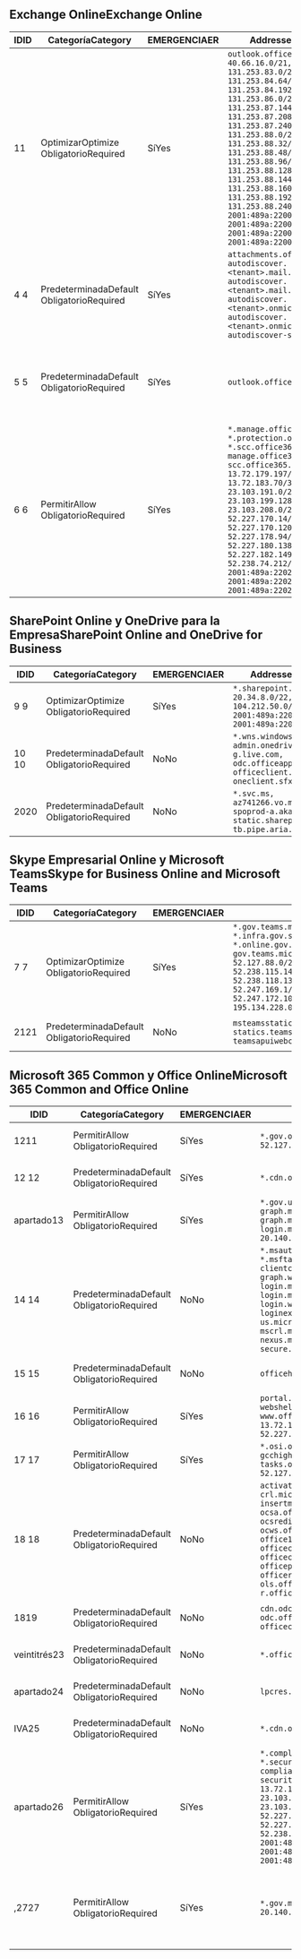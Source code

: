 <!--THIS FILE IS AUTOMATICALLY GENERATED. MANUAL CHANGES WILL BE OVERWRITTEN.-->
<!--Please contact the Office 365 Endpoints team with any questions.-->
<!--USGovGCCHigh endpoints version 2020072800-->
<!--File generated 2020-08-08 08:00:09.9418-->

## <a name="exchange-online"></a><span data-ttu-id="3b961-101">Exchange Online</span><span class="sxs-lookup"><span data-stu-id="3b961-101">Exchange Online</span></span>

<span data-ttu-id="3b961-102">ID</span><span class="sxs-lookup"><span data-stu-id="3b961-102">ID</span></span> | <span data-ttu-id="3b961-103">Categoría</span><span class="sxs-lookup"><span data-stu-id="3b961-103">Category</span></span> | <span data-ttu-id="3b961-104">EMERGENCIA</span><span class="sxs-lookup"><span data-stu-id="3b961-104">ER</span></span> | <span data-ttu-id="3b961-105">Addresses</span><span class="sxs-lookup"><span data-stu-id="3b961-105">Addresses</span></span> | <span data-ttu-id="3b961-106">Puertos</span><span class="sxs-lookup"><span data-stu-id="3b961-106">Ports</span></span>
-- | -------------------- | --- | ------------------------------------------------------------------------------------------------------------------------------------------------------------------------------------------------------------------------------------------------------------------------------------------------------------------------------------------------------------------------------------------------------------------------------------------------ | -------------------------------
<span data-ttu-id="3b961-107">1</span><span class="sxs-lookup"><span data-stu-id="3b961-107">1</span></span> | <span data-ttu-id="3b961-108">Optimizar</span><span class="sxs-lookup"><span data-stu-id="3b961-108">Optimize</span></span><BR><span data-ttu-id="3b961-109">Obligatorio</span><span class="sxs-lookup"><span data-stu-id="3b961-109">Required</span></span> | <span data-ttu-id="3b961-110">Sí</span><span class="sxs-lookup"><span data-stu-id="3b961-110">Yes</span></span> | `outlook.office365.us`<BR>`40.66.16.0/21, 131.253.83.0/26, 131.253.84.64/26, 131.253.84.192/26, 131.253.86.0/24, 131.253.87.144/28, 131.253.87.208/28, 131.253.87.240/28, 131.253.88.0/28, 131.253.88.32/28, 131.253.88.48/28, 131.253.88.96/28, 131.253.88.128/28, 131.253.88.144/28, 131.253.88.160/28, 131.253.88.192/28, 131.253.88.240/28, 2001:489a:2200:28::/62, 2001:489a:2200:3c::/62, 2001:489a:2200:44::/62, 2001:489a:2200:400::/56` | <span data-ttu-id="3b961-111">**TCP:** 443, 80</span><span class="sxs-lookup"><span data-stu-id="3b961-111">**TCP:** 443, 80</span></span>
<span data-ttu-id="3b961-112">4 </span><span class="sxs-lookup"><span data-stu-id="3b961-112">4</span></span> | <span data-ttu-id="3b961-113">Predeterminada</span><span class="sxs-lookup"><span data-stu-id="3b961-113">Default</span></span><BR><span data-ttu-id="3b961-114">Obligatorio</span><span class="sxs-lookup"><span data-stu-id="3b961-114">Required</span></span> | <span data-ttu-id="3b961-115">Sí</span><span class="sxs-lookup"><span data-stu-id="3b961-115">Yes</span></span> | `attachments.office365-net.us, autodiscover.<tenant>.mail.onmicrosoft.com, autodiscover.<tenant>.mail.onmicrosoft.us, autodiscover.<tenant>.onmicrosoft.com, autodiscover.<tenant>.onmicrosoft.us, autodiscover-s.office365.us` | <span data-ttu-id="3b961-116">**TCP:** 443, 80</span><span class="sxs-lookup"><span data-stu-id="3b961-116">**TCP:** 443, 80</span></span>
<span data-ttu-id="3b961-117">5 </span><span class="sxs-lookup"><span data-stu-id="3b961-117">5</span></span> | <span data-ttu-id="3b961-118">Predeterminada</span><span class="sxs-lookup"><span data-stu-id="3b961-118">Default</span></span><BR><span data-ttu-id="3b961-119">Obligatorio</span><span class="sxs-lookup"><span data-stu-id="3b961-119">Required</span></span> | <span data-ttu-id="3b961-120">Sí</span><span class="sxs-lookup"><span data-stu-id="3b961-120">Yes</span></span> | `outlook.office365.us` | <span data-ttu-id="3b961-121">**TCP:** 143, 25, 587, 993, 995</span><span class="sxs-lookup"><span data-stu-id="3b961-121">**TCP:** 143, 25, 587, 993, 995</span></span>
<span data-ttu-id="3b961-122">6 </span><span class="sxs-lookup"><span data-stu-id="3b961-122">6</span></span> | <span data-ttu-id="3b961-123">Permitir</span><span class="sxs-lookup"><span data-stu-id="3b961-123">Allow</span></span><BR><span data-ttu-id="3b961-124">Obligatorio</span><span class="sxs-lookup"><span data-stu-id="3b961-124">Required</span></span> | <span data-ttu-id="3b961-125">Sí</span><span class="sxs-lookup"><span data-stu-id="3b961-125">Yes</span></span> | `*.manage.office365.us, *.protection.office365.us, *.scc.office365.us, manage.office365.us, scc.office365.us`<BR>`13.72.179.197/32, 13.72.183.70/32, 23.103.191.0/24, 23.103.199.128/25, 23.103.208.0/22, 52.227.170.14/32, 52.227.170.120/32, 52.227.178.94/32, 52.227.180.138/32, 52.227.182.149/32, 52.238.74.212/32, 2001:489a:2202:4::/62, 2001:489a:2202:c::/62, 2001:489a:2202:2000::/63` | <span data-ttu-id="3b961-126">**TCP:** 25, 443</span><span class="sxs-lookup"><span data-stu-id="3b961-126">**TCP:** 25, 443</span></span>

## <a name="sharepoint-online-and-onedrive-for-business"></a><span data-ttu-id="3b961-127">SharePoint Online y OneDrive para la Empresa</span><span class="sxs-lookup"><span data-stu-id="3b961-127">SharePoint Online and OneDrive for Business</span></span>

<span data-ttu-id="3b961-128">ID</span><span class="sxs-lookup"><span data-stu-id="3b961-128">ID</span></span> | <span data-ttu-id="3b961-129">Categoría</span><span class="sxs-lookup"><span data-stu-id="3b961-129">Category</span></span> | <span data-ttu-id="3b961-130">EMERGENCIA</span><span class="sxs-lookup"><span data-stu-id="3b961-130">ER</span></span> | <span data-ttu-id="3b961-131">Addresses</span><span class="sxs-lookup"><span data-stu-id="3b961-131">Addresses</span></span> | <span data-ttu-id="3b961-132">Puertos</span><span class="sxs-lookup"><span data-stu-id="3b961-132">Ports</span></span>
-- | -------------------- | --- | ------------------------------------------------------------------------------------------------------------------------- | ----------------
<span data-ttu-id="3b961-133">9 </span><span class="sxs-lookup"><span data-stu-id="3b961-133">9</span></span> | <span data-ttu-id="3b961-134">Optimizar</span><span class="sxs-lookup"><span data-stu-id="3b961-134">Optimize</span></span><BR><span data-ttu-id="3b961-135">Obligatorio</span><span class="sxs-lookup"><span data-stu-id="3b961-135">Required</span></span> | <span data-ttu-id="3b961-136">Sí</span><span class="sxs-lookup"><span data-stu-id="3b961-136">Yes</span></span> | `*.sharepoint.us`<BR>`20.34.8.0/22, 104.212.50.0/23, 2001:489a:2204:2::/63, 2001:489a:2204:800::/54` | <span data-ttu-id="3b961-137">**TCP:** 443, 80</span><span class="sxs-lookup"><span data-stu-id="3b961-137">**TCP:** 443, 80</span></span>
<span data-ttu-id="3b961-138">10 </span><span class="sxs-lookup"><span data-stu-id="3b961-138">10</span></span> | <span data-ttu-id="3b961-139">Predeterminada</span><span class="sxs-lookup"><span data-stu-id="3b961-139">Default</span></span><BR><span data-ttu-id="3b961-140">Obligatorio</span><span class="sxs-lookup"><span data-stu-id="3b961-140">Required</span></span> | <span data-ttu-id="3b961-141">No</span><span class="sxs-lookup"><span data-stu-id="3b961-141">No</span></span> | `*.wns.windows.com, admin.onedrive.us, g.live.com, odc.officeapps.live.com, officeclient.microsoft.com, oneclient.sfx.ms` | <span data-ttu-id="3b961-142">**TCP:** 443, 80</span><span class="sxs-lookup"><span data-stu-id="3b961-142">**TCP:** 443, 80</span></span>
<span data-ttu-id="3b961-143">20</span><span class="sxs-lookup"><span data-stu-id="3b961-143">20</span></span> | <span data-ttu-id="3b961-144">Predeterminada</span><span class="sxs-lookup"><span data-stu-id="3b961-144">Default</span></span><BR><span data-ttu-id="3b961-145">Obligatorio</span><span class="sxs-lookup"><span data-stu-id="3b961-145">Required</span></span> | <span data-ttu-id="3b961-146">No</span><span class="sxs-lookup"><span data-stu-id="3b961-146">No</span></span> | `*.svc.ms, az741266.vo.msecnd.net, spoprod-a.akamaihd.net, static.sharepointonline.com, tb.pipe.aria.microsoft.com` | <span data-ttu-id="3b961-147">**TCP:** 443, 80</span><span class="sxs-lookup"><span data-stu-id="3b961-147">**TCP:** 443, 80</span></span>

## <a name="skype-for-business-online-and-microsoft-teams"></a><span data-ttu-id="3b961-148">Skype Empresarial Online y Microsoft Teams</span><span class="sxs-lookup"><span data-stu-id="3b961-148">Skype for Business Online and Microsoft Teams</span></span>

<span data-ttu-id="3b961-149">ID</span><span class="sxs-lookup"><span data-stu-id="3b961-149">ID</span></span> | <span data-ttu-id="3b961-150">Categoría</span><span class="sxs-lookup"><span data-stu-id="3b961-150">Category</span></span> | <span data-ttu-id="3b961-151">EMERGENCIA</span><span class="sxs-lookup"><span data-stu-id="3b961-151">ER</span></span> | <span data-ttu-id="3b961-152">Addresses</span><span class="sxs-lookup"><span data-stu-id="3b961-152">Addresses</span></span> | <span data-ttu-id="3b961-153">Puertos</span><span class="sxs-lookup"><span data-stu-id="3b961-153">Ports</span></span>
-- | -------------------- | --- | --------------------------------------------------------------------------------------------------------------------------------------------------------------------------------------------------------------------------------------------------------------------------------------------------------------------------------- | ---------------------------------------------------
<span data-ttu-id="3b961-154">7 </span><span class="sxs-lookup"><span data-stu-id="3b961-154">7</span></span> | <span data-ttu-id="3b961-155">Optimizar</span><span class="sxs-lookup"><span data-stu-id="3b961-155">Optimize</span></span><BR><span data-ttu-id="3b961-156">Obligatorio</span><span class="sxs-lookup"><span data-stu-id="3b961-156">Required</span></span> | <span data-ttu-id="3b961-157">Sí</span><span class="sxs-lookup"><span data-stu-id="3b961-157">Yes</span></span> | `*.gov.teams.microsoft.us, *.infra.gov.skypeforbusiness.us, *.online.gov.skypeforbusiness.us, gov.teams.microsoft.us`<BR>`52.127.88.0/21, 52.238.114.160/32, 52.238.115.146/32, 52.238.117.171/32, 52.238.118.132/32, 52.247.167.192/32, 52.247.169.1/32, 52.247.172.50/32, 52.247.172.103/32, 104.212.44.0/22, 195.134.228.0/22` | <span data-ttu-id="3b961-158">**TCP:** 443, 80</span><span class="sxs-lookup"><span data-stu-id="3b961-158">**TCP:** 443, 80</span></span><BR><span data-ttu-id="3b961-159">**UDP:** 3478, 3479, 3480, 3481</span><span class="sxs-lookup"><span data-stu-id="3b961-159">**UDP:** 3478, 3479, 3480, 3481</span></span>
<span data-ttu-id="3b961-160"> 21</span><span class="sxs-lookup"><span data-stu-id="3b961-160">21</span></span> | <span data-ttu-id="3b961-161">Predeterminada</span><span class="sxs-lookup"><span data-stu-id="3b961-161">Default</span></span><BR><span data-ttu-id="3b961-162">Obligatorio</span><span class="sxs-lookup"><span data-stu-id="3b961-162">Required</span></span> | <span data-ttu-id="3b961-163">No</span><span class="sxs-lookup"><span data-stu-id="3b961-163">No</span></span> | `msteamsstatics.blob.core.usgovcloudapi.net, statics.teams.microsoft.com, teamsapuiwebcontent.blob.core.usgovcloudapi.net` | <span data-ttu-id="3b961-164">**TCP:** 443</span><span class="sxs-lookup"><span data-stu-id="3b961-164">**TCP:** 443</span></span>

## <a name="microsoft-365-common-and-office-online"></a><span data-ttu-id="3b961-165">Microsoft 365 Common y Office Online</span><span class="sxs-lookup"><span data-stu-id="3b961-165">Microsoft 365 Common and Office Online</span></span>

<span data-ttu-id="3b961-166">ID</span><span class="sxs-lookup"><span data-stu-id="3b961-166">ID</span></span> | <span data-ttu-id="3b961-167">Categoría</span><span class="sxs-lookup"><span data-stu-id="3b961-167">Category</span></span> | <span data-ttu-id="3b961-168">EMERGENCIA</span><span class="sxs-lookup"><span data-stu-id="3b961-168">ER</span></span> | <span data-ttu-id="3b961-169">Addresses</span><span class="sxs-lookup"><span data-stu-id="3b961-169">Addresses</span></span> | <span data-ttu-id="3b961-170">Puertos</span><span class="sxs-lookup"><span data-stu-id="3b961-170">Ports</span></span>
-- | ------------------- | --- | ---------------------------------------------------------------------------------------------------------------------------------------------------------------------------------------------------------------------------------------------------------------------------------------------------------------------------------------------------------------------------------------------- | ------------------------------------
<span data-ttu-id="3b961-171">12</span><span class="sxs-lookup"><span data-stu-id="3b961-171">11</span></span> | <span data-ttu-id="3b961-172">Permitir</span><span class="sxs-lookup"><span data-stu-id="3b961-172">Allow</span></span><BR><span data-ttu-id="3b961-173">Obligatorio</span><span class="sxs-lookup"><span data-stu-id="3b961-173">Required</span></span> | <span data-ttu-id="3b961-174">Sí</span><span class="sxs-lookup"><span data-stu-id="3b961-174">Yes</span></span> | `*.gov.online.office365.us`<BR>`52.127.37.0/24, 52.127.82.0/23` | <span data-ttu-id="3b961-175">**TCP:** 443</span><span class="sxs-lookup"><span data-stu-id="3b961-175">**TCP:** 443</span></span>
<span data-ttu-id="3b961-176">12 </span><span class="sxs-lookup"><span data-stu-id="3b961-176">12</span></span> | <span data-ttu-id="3b961-177">Predeterminada</span><span class="sxs-lookup"><span data-stu-id="3b961-177">Default</span></span><BR><span data-ttu-id="3b961-178">Obligatorio</span><span class="sxs-lookup"><span data-stu-id="3b961-178">Required</span></span> | <span data-ttu-id="3b961-179">Sí</span><span class="sxs-lookup"><span data-stu-id="3b961-179">Yes</span></span> | `*.cdn.office365.us` | <span data-ttu-id="3b961-180">**TCP:** 443</span><span class="sxs-lookup"><span data-stu-id="3b961-180">**TCP:** 443</span></span>
<span data-ttu-id="3b961-181">apartado</span><span class="sxs-lookup"><span data-stu-id="3b961-181">13</span></span> | <span data-ttu-id="3b961-182">Permitir</span><span class="sxs-lookup"><span data-stu-id="3b961-182">Allow</span></span><BR><span data-ttu-id="3b961-183">Obligatorio</span><span class="sxs-lookup"><span data-stu-id="3b961-183">Required</span></span> | <span data-ttu-id="3b961-184">Sí</span><span class="sxs-lookup"><span data-stu-id="3b961-184">Yes</span></span> | `*.gov.us.microsoftonline.com, graph.microsoft.us, graph.microsoftazure.us, login.microsoftonline.us`<BR>`20.140.232.0/23, 52.126.194.0/23` | <span data-ttu-id="3b961-185">**TCP:** 443</span><span class="sxs-lookup"><span data-stu-id="3b961-185">**TCP:** 443</span></span>
<span data-ttu-id="3b961-186">14 </span><span class="sxs-lookup"><span data-stu-id="3b961-186">14</span></span> | <span data-ttu-id="3b961-187">Predeterminada</span><span class="sxs-lookup"><span data-stu-id="3b961-187">Default</span></span><BR><span data-ttu-id="3b961-188">Obligatorio</span><span class="sxs-lookup"><span data-stu-id="3b961-188">Required</span></span> | <span data-ttu-id="3b961-189">No</span><span class="sxs-lookup"><span data-stu-id="3b961-189">No</span></span> | `*.msauth.net, *.msauthimages.us, *.msftauth.net, *.msftauthimages.us, clientconfig.microsoftonline-p.net, graph.windows.net, login.microsoftonline.com, login.microsoftonline-p.com, login.windows.net, loginex.microsoftonline.com, login-us.microsoftonline.com, mscrl.microsoft.com, nexus.microsoftonline-p.com, secure.aadcdn.microsoftonline-p.com` | <span data-ttu-id="3b961-190">**TCP:** 443</span><span class="sxs-lookup"><span data-stu-id="3b961-190">**TCP:** 443</span></span>
<span data-ttu-id="3b961-191">15 </span><span class="sxs-lookup"><span data-stu-id="3b961-191">15</span></span> | <span data-ttu-id="3b961-192">Predeterminada</span><span class="sxs-lookup"><span data-stu-id="3b961-192">Default</span></span><BR><span data-ttu-id="3b961-193">Obligatorio</span><span class="sxs-lookup"><span data-stu-id="3b961-193">Required</span></span> | <span data-ttu-id="3b961-194">No</span><span class="sxs-lookup"><span data-stu-id="3b961-194">No</span></span> | `officehome.msocdn.us, prod.msocdn.us` | <span data-ttu-id="3b961-195">**TCP:** 443, 80</span><span class="sxs-lookup"><span data-stu-id="3b961-195">**TCP:** 443, 80</span></span>
<span data-ttu-id="3b961-196">16 </span><span class="sxs-lookup"><span data-stu-id="3b961-196">16</span></span> | <span data-ttu-id="3b961-197">Permitir</span><span class="sxs-lookup"><span data-stu-id="3b961-197">Allow</span></span><BR><span data-ttu-id="3b961-198">Obligatorio</span><span class="sxs-lookup"><span data-stu-id="3b961-198">Required</span></span> | <span data-ttu-id="3b961-199">Sí</span><span class="sxs-lookup"><span data-stu-id="3b961-199">Yes</span></span> | `portal.office365.us, webshell.suite.office365.us, www.office365.us`<BR>`13.72.179.48/32, 52.227.167.206/32, 52.227.170.242/32` | <span data-ttu-id="3b961-200">**TCP:** 443, 80</span><span class="sxs-lookup"><span data-stu-id="3b961-200">**TCP:** 443, 80</span></span>
<span data-ttu-id="3b961-201">17 </span><span class="sxs-lookup"><span data-stu-id="3b961-201">17</span></span> | <span data-ttu-id="3b961-202">Permitir</span><span class="sxs-lookup"><span data-stu-id="3b961-202">Allow</span></span><BR><span data-ttu-id="3b961-203">Obligatorio</span><span class="sxs-lookup"><span data-stu-id="3b961-203">Required</span></span> | <span data-ttu-id="3b961-204">Sí</span><span class="sxs-lookup"><span data-stu-id="3b961-204">Yes</span></span> | `*.osi.office365.us, gcchigh.loki.office365.us, tasks.office365.us`<BR>`52.127.240.0/20, 2001:489a:2206::/48` | <span data-ttu-id="3b961-205">**TCP:** 443</span><span class="sxs-lookup"><span data-stu-id="3b961-205">**TCP:** 443</span></span>
<span data-ttu-id="3b961-206">18 </span><span class="sxs-lookup"><span data-stu-id="3b961-206">18</span></span> | <span data-ttu-id="3b961-207">Predeterminada</span><span class="sxs-lookup"><span data-stu-id="3b961-207">Default</span></span><BR><span data-ttu-id="3b961-208">Obligatorio</span><span class="sxs-lookup"><span data-stu-id="3b961-208">Required</span></span> | <span data-ttu-id="3b961-209">No</span><span class="sxs-lookup"><span data-stu-id="3b961-209">No</span></span> | `activation.sls.microsoft.com, crl.microsoft.com, go.microsoft.com, insertmedia.bing.office.net, ocsa.officeapps.live.com, ocsredir.officeapps.live.com, ocws.officeapps.live.com, office15client.microsoft.com, officecdn.microsoft.com, officecdn.microsoft.com.edgesuite.net, officepreviewredir.microsoft.com, officeredir.microsoft.com, ols.officeapps.live.com, r.office.microsoft.com` | <span data-ttu-id="3b961-210">**TCP:** 443, 80</span><span class="sxs-lookup"><span data-stu-id="3b961-210">**TCP:** 443, 80</span></span>
<span data-ttu-id="3b961-211">18</span><span class="sxs-lookup"><span data-stu-id="3b961-211">19</span></span> | <span data-ttu-id="3b961-212">Predeterminada</span><span class="sxs-lookup"><span data-stu-id="3b961-212">Default</span></span><BR><span data-ttu-id="3b961-213">Obligatorio</span><span class="sxs-lookup"><span data-stu-id="3b961-213">Required</span></span> | <span data-ttu-id="3b961-214">No</span><span class="sxs-lookup"><span data-stu-id="3b961-214">No</span></span> | `cdn.odc.officeapps.live.com, odc.officeapps.live.com, officeclient.microsoft.com` | <span data-ttu-id="3b961-215">**TCP:** 443, 80</span><span class="sxs-lookup"><span data-stu-id="3b961-215">**TCP:** 443, 80</span></span>
<span data-ttu-id="3b961-216">veintitrés</span><span class="sxs-lookup"><span data-stu-id="3b961-216">23</span></span> | <span data-ttu-id="3b961-217">Predeterminada</span><span class="sxs-lookup"><span data-stu-id="3b961-217">Default</span></span><BR><span data-ttu-id="3b961-218">Obligatorio</span><span class="sxs-lookup"><span data-stu-id="3b961-218">Required</span></span> | <span data-ttu-id="3b961-219">No</span><span class="sxs-lookup"><span data-stu-id="3b961-219">No</span></span> | `*.office365.us` | <span data-ttu-id="3b961-220">**TCP:** 443, 80</span><span class="sxs-lookup"><span data-stu-id="3b961-220">**TCP:** 443, 80</span></span>
<span data-ttu-id="3b961-221">apartado</span><span class="sxs-lookup"><span data-stu-id="3b961-221">24</span></span> | <span data-ttu-id="3b961-222">Predeterminada</span><span class="sxs-lookup"><span data-stu-id="3b961-222">Default</span></span><BR><span data-ttu-id="3b961-223">Obligatorio</span><span class="sxs-lookup"><span data-stu-id="3b961-223">Required</span></span> | <span data-ttu-id="3b961-224">No</span><span class="sxs-lookup"><span data-stu-id="3b961-224">No</span></span> | `lpcres.delve.office.com` | <span data-ttu-id="3b961-225">**TCP:** 443</span><span class="sxs-lookup"><span data-stu-id="3b961-225">**TCP:** 443</span></span>
<span data-ttu-id="3b961-226">IVA</span><span class="sxs-lookup"><span data-stu-id="3b961-226">25</span></span> | <span data-ttu-id="3b961-227">Predeterminada</span><span class="sxs-lookup"><span data-stu-id="3b961-227">Default</span></span><BR><span data-ttu-id="3b961-228">Obligatorio</span><span class="sxs-lookup"><span data-stu-id="3b961-228">Required</span></span> | <span data-ttu-id="3b961-229">No</span><span class="sxs-lookup"><span data-stu-id="3b961-229">No</span></span> | `*.cdn.office.net` | <span data-ttu-id="3b961-230">**TCP:** 443</span><span class="sxs-lookup"><span data-stu-id="3b961-230">**TCP:** 443</span></span>
<span data-ttu-id="3b961-231">apartado</span><span class="sxs-lookup"><span data-stu-id="3b961-231">26</span></span> | <span data-ttu-id="3b961-232">Permitir</span><span class="sxs-lookup"><span data-stu-id="3b961-232">Allow</span></span><BR><span data-ttu-id="3b961-233">Obligatorio</span><span class="sxs-lookup"><span data-stu-id="3b961-233">Required</span></span> | <span data-ttu-id="3b961-234">Sí</span><span class="sxs-lookup"><span data-stu-id="3b961-234">Yes</span></span> | `*.compliance.microsoft.us, *.security.microsoft.us, compliance.microsoft.us, security.microsoft.us`<BR>`13.72.179.197/32, 13.72.183.70/32, 23.103.191.0/24, 23.103.199.128/25, 23.103.208.0/22, 52.227.170.14/32, 52.227.170.120/32, 52.227.178.94/32, 52.227.180.138/32, 52.227.182.149/32, 52.238.74.212/32, 2001:489a:2202:4::/62, 2001:489a:2202:c::/62, 2001:489a:2202:2000::/63` | <span data-ttu-id="3b961-235">**TCP:** 443, 80</span><span class="sxs-lookup"><span data-stu-id="3b961-235">**TCP:** 443, 80</span></span>
<span data-ttu-id="3b961-236">,27</span><span class="sxs-lookup"><span data-stu-id="3b961-236">27</span></span> | <span data-ttu-id="3b961-237">Permitir</span><span class="sxs-lookup"><span data-stu-id="3b961-237">Allow</span></span><BR><span data-ttu-id="3b961-238">Obligatorio</span><span class="sxs-lookup"><span data-stu-id="3b961-238">Required</span></span> | <span data-ttu-id="3b961-239">Sí</span><span class="sxs-lookup"><span data-stu-id="3b961-239">Yes</span></span> | `*.gov.microsoftstream.us`<BR>`20.140.160.0/24, 20.140.162.0/24` | <span data-ttu-id="3b961-240">**TCP:** 1935, 1936, 2935, 2936, 443</span><span class="sxs-lookup"><span data-stu-id="3b961-240">**TCP:** 1935, 1936, 2935, 2936, 443</span></span>

